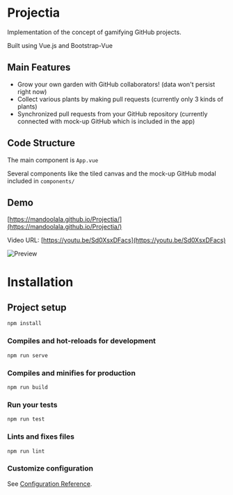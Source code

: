 # Projectia

Implementation of the concept of gamifying GitHub projects.

Built using Vue.js and Bootstrap-Vue

## Main Features

- Grow your own garden with GitHub collaborators! (data won't persist right now)
- Collect various plants by making pull requests (currently only 3 kinds of plants)
- Synchronized pull requests from your GitHub repository (currently connected with mock-up GitHub which is included in the app)

## Code Structure

The main component is `App.vue`

Several components like the tiled canvas and the mock-up GitHub modal included in `components/`

## Demo

[https://mandoolala.github.io/Projectia/](https://mandoolala.github.io/Projectia/)

Video URL: [https://youtu.be/Sd0XsxDFacs](https://youtu.be/Sd0XsxDFacs)

![Preview](https://raw.githubusercontent.com/mandoolala/Projectia/master/screenshot.png)


# Installation

## Project setup
```
npm install
```

### Compiles and hot-reloads for development
```
npm run serve
```

### Compiles and minifies for production
```
npm run build
```

### Run your tests
```
npm run test
```

### Lints and fixes files
```
npm run lint
```

### Customize configuration
See [Configuration Reference](https://cli.vuejs.org/config/).
